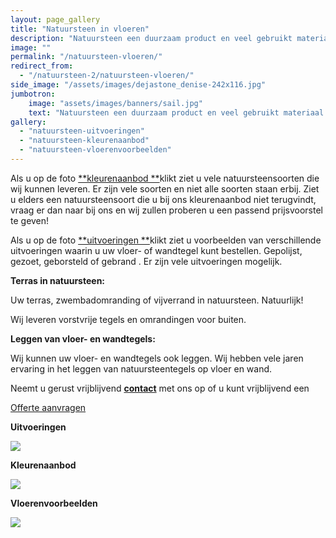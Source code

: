 ```yaml
---
layout: page_gallery
title: "Natuursteen in vloeren"
description: "Natuursteen een duurzaam product en veel gebruikt materiaal dat uw woning vele jaren zal sieren."
image: ""
permalink: "/natuursteen-vloeren/"
redirect_from:
  - "/natuursteen-2/natuursteen-vloeren/"
side_image: "/assets/images/dejastone_denise-242x116.jpg"
jumbotron:
    image: "assets/images/banners/sail.jpg"
    text: "Natuursteen een duurzaam product en veel gebruikt materiaal dat uw woning vele jaren zal sieren."
gallery: 
  - "natuursteen-uitvoeringen"
  - "natuursteen-kleurenaanbod"
  - "natuursteen-vloerenvoorbeelden"
---
```


Als u op de foto [**kleurenaanbod **](https://www.dejastone.nl/natuursteen-2/natuursteen-vloeren/kleurenaanbod-vloeren-natuursteen/)klikt ziet u vele natuursteensoorten die wij kunnen leveren. Er zijn vele soorten en niet alle soorten staan erbij. Ziet u elders een natuursteensoort die u bij ons kleurenaanbod niet terugvindt, vraag er dan naar bij ons en wij zullen proberen u een passend prijsvoorstel te geven!

Als u op de foto [**uitvoeringen **](https://www.dejastone.nl/natuursteen-2/natuursteen-vloeren/uitvoeringen-vloeren-natuursteen/)klikt ziet u voorbeelden van verschillende uitvoeringen waarin u uw vloer- of wandtegel kunt bestellen. Gepolijst, gezoet, geborsteld of gebrand . Er zijn vele uitvoeringen mogelijk.

**Terras in natuursteen:**

Uw terras, zwembadomranding of vijverrand in natuursteen. Natuurlijk!

Wij leveren vorstvrije tegels en omrandingen voor buiten.

**Leggen van vloer- en wandtegels:**

Wij kunnen uw vloer- en wandtegels ook leggen. Wij hebben vele jaren ervaring in het leggen van natuursteentegels op vloer en wand.

Neemt u gerust vrijblijvend **[contact](/contact/)** met ons op of u kunt vrijblijvend een

[Offerte aanvragen](/contact/)

**Uitvoeringen**  

[![](/images/2015/02/randafwerking-in-verstek-aanrechtblad-natuursteen-275x145.jpg)](https://www.dejastone.nl/natuursteen-2/natuursteen-vloeren/uitvoeringen-vloeren-natuursteen/)

**Kleurenaanbod**  

[![](/images/2015/02/Kleurenpallet-natuursteen-275x145.jpg)](https://www.dejastone.nl/natuursteen-2/natuursteen-vloeren/kleurenaanbod-vloeren-natuursteen/)

**Vloerenvoorbeelden**  

[![](/images/2015/02/Trapbekleding-Crema-Marfil-Ivory-natuursteen-275x145.jpg)](https://www.dejastone.nl/natuursteen-2/natuursteen-vloeren/vloerenvoorbeelden-vloeren-natuursteen/)